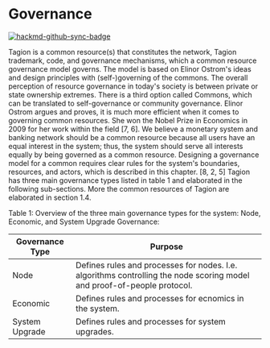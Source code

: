 # Governance

[![hackmd-github-sync-badge](https://hackmd.io/SFDJfVszT06ZRtgrD1NVxw/badge)](https://hackmd.io/SFDJfVszT06ZRtgrD1NVxw)

  Tagion is a common resource(s) that constitutes the network, Tagion trademark, code, and governance mechanisms, which a common resource governance model governs. The model is based on Elinor Ostrom's ideas and design principles with (self-)governing of the commons. The overall perception of resource governance in today's society is between private or state ownership extremes. There is a third option called Commons, which can be translated to self-governance or community governance. Elinor Ostrom argues and proves, it is much more efficient when it comes to governing common resources. She won the Nobel Prize in Economics in 2009 for her work within the field [7, 6]. We believe a monetary system and banking network should be a common resource because all users have an equal interest in the system; thus, the system should serve all interests equally by being governed as a common resource. Designing a governance model for a common requires clear rules for the system's boundaries, resources, and actors, which is described in this chapter. [8, 2, 5] Tagion has three main governance types listed in table 1 and elaborated in the following sub-sections. More the common resources of Tagion are elaborated in section 1.4.

 Table 1: Overview of the three main governance types for the system: Node, Economic, and
System Upgrade Governance:



| Governance Type | Purpose                                                                                                                |
| --------------- | ---------------------------------------------------------------------------------------------------------------------- |
| Node            | Defines rules and processes for nodes. I.e. algorithms controlling the node scoring model and proof-of-people protocol. |
| Economic        | Defines rules and processes for ecnomics in the system.
System Upgrade                                        |Defines rules and processes for system upgrades.
 

            